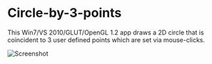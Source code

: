 Circle-by-3-points
==================

This Win7/VS 2010/GLUT/OpenGL 1.2 app draws a 2D circle that is coincident to 3 user defined points which are set via mouse-clicks.

![Screenshot](yibbidy.github.com/Circle-by-3-points/README-preview1.jpg)
